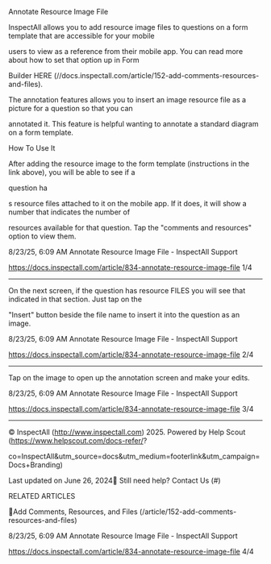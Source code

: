 Annotate Resource Image File

InspectAll allows you to add resource image files to questions on a form template that are accessible for your mobile

users to view as a reference from their mobile app. You can read more about how to set that option up in Form

Builder HERE (//docs.inspectall.com/article/152-add-comments-resources-and-files).

The annotation features allows you to insert an image resource file as a picture for a question so that you can

annotated it. This feature is helpful wanting to annotate a standard diagram on a form template.

How To Use It

After adding the resource image to the form template (instructions in the link above), you will be able to see if a

question ha

s resource files attached to it on the mobile app. If it does, it will show a number that indicates the number of

resources available for that question. Tap the "comments and resources" option to view them.

8/23/25, 6:09 AM Annotate Resource Image File - InspectAll Support

https://docs.inspectall.com/article/834-annotate-resource-image-file 1/4


---

On the next screen, if the question has resource FILES you will see that indicated in that section. Just tap on the

"Insert" button beside the file name to insert it into the question as an image.

8/23/25, 6:09 AM Annotate Resource Image File - InspectAll Support

https://docs.inspectall.com/article/834-annotate-resource-image-file 2/4


---

Tap on the image to open up the annotation screen and make your edits.

8/23/25, 6:09 AM Annotate Resource Image File - InspectAll Support

https://docs.inspectall.com/article/834-annotate-resource-image-file 3/4


---

© InspectAll (http://www.inspectall.com) 2025. Powered by Help Scout (https://www.helpscout.com/docs-refer/?

co=InspectAll&utm_source=docs&utm_medium=footerlink&utm_campaign=Docs+Branding)

Last updated on June 26, 2024 Still need help? Contact Us (#)

RELATED ARTICLES

Add Comments, Resources, and Files (/article/152-add-comments-resources-and-files)

8/23/25, 6:09 AM Annotate Resource Image File - InspectAll Support

https://docs.inspectall.com/article/834-annotate-resource-image-file 4/4

